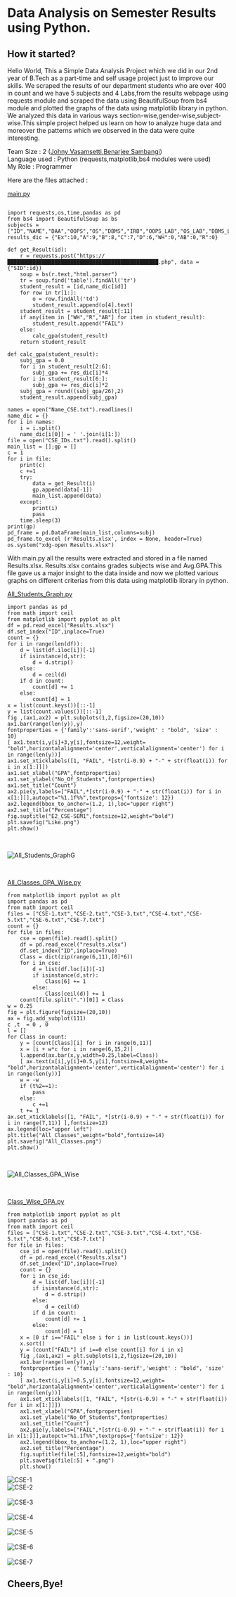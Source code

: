 # Data Analysis on Semester Results using Python.

## How it started?
Hello World,
This a Simple Data Analysis Project which we did in our 2nd year of B.Tech as a part-time and self usage project just to improve our skills.
We scraped the results of our department students who are over 400 in count and we have 5 subjects and 4 Labs,from the results webpage using requests module and scraped the data using BeautifulSoup from bs4 module and plotted the graphs of the data using matplotlib library in python. We analyzed this data in various ways section-wise,gender-wise,subject-wise.This simple project helped us learn on how to analyze huge data and moreover the patterns which we observed in the data were quite interesting.

Team Size : 2 (<a href="https://github.com/S0m3-th1ng">Johny Vasamsetti</a>,<a href="github.com/X0r_D3v1L">Benarjee Sambangi</a>)
<br>
Language used : Python (requests,matplotlib,bs4 modules were used)
<br>
My Role : Programmer

Here are the files attached :

<a href="scripts/main.py">main.py</a>

```python3

import requests,os,time,pandas as pd
from bs4 import BeautifulSoup as bs
subjects = ["ID","NAME","DAA","OOPS","OS","DBMS","IRB","OOPS_LAB","OS_LAB","DBMS_LAB","ENG_LAB","GPA"]
results_dic = {"Ex":10,"A":9,"B":8,"C":7,"D":6,"WH":0,"AB":0,"R":0}

def get_Result(id):
	r = requests.post("https://████████████████████████████████████████████████.php", data = {"SID":id})
	soup = bs(r.text,"html.parser")
	tr = soup.find('table').findAll('tr')
	student_result = [id,name_dic[id]]
	for row in tr[1:]:
		o = row.findAll('td')
		student_result.append(o[4].text)
	student_result = student_result[:11]
	if any(item in ["WH","R","AB"] for item in student_result):
		student_result.append("FAIL")
	else:
		calc_gpa(student_result)
	return student_result

def calc_gpa(student_result):
	subj_gpa = 0.0
	for i in student_result[2:6]:
		subj_gpa += res_dic[i]*4
	for i in student_result[6:]:
		subj_gpa += res_dic[i]*2
	subj_gpa = round((subj_gpa/26),2)
	student_result.append(subj_gpa)

names = open("Name_CSE.txt").readlines()
name_dic = {}
for i in names:
	i = i.split()
	name_dic[i[0]] = ' '.join(i[1:])
file = open("CSE_IDs.txt").read().split()
main_list = [];gp = []
c = 1
for i in file:
	print(c)
	c +=1
	try:
		data = get_Result(i)
		gp.append(data[-1])
		main_list.append(data)
	except:
		print(i)
		pass
	time.sleep(3)
print(gp)
pd_frame = pd.DataFrame(main_list,columns=subj)
pd_frame.to_excel (r'Results.xlsx', index = None, header=True)
os.system("xdg-open Results.xlsx")

```
With main.py all the results were extracted and stored in a file named Results.xlsx. Results.xlsx contains grades subjects wise and Avg.GPA.This file gave us a major insight to the data inside and now we plotted various graphs on different criterias from this data using matplotlib library in python.

<a href="scripts/All_Students_Graph.py">All_Students_Graph.py</a>

```python3
import pandas as pd
from math import ceil
from matplotlib import pyplot as plt
df = pd.read_excel("Results.xlsx")
df.set_index("ID",inplace=True)
count = {}
for i in range(len(df)):
	d = list(df.iloc[i])[-1]
	if isinstance(d,str):
		d = d.strip()
	else:
		d = ceil(d)
	if d in count:
		count[d] += 1
	else:
		count[d] = 1
x = list(count.keys())[::-1]
y = list(count.values())[::-1]
fig ,(ax1,ax2) = plt.subplots(1,2,figsize=(20,10))
ax1.bar(range(len(y)),y)
fontproperties = {'family':'sans-serif','weight' : "bold", 'size' : 10}
[ ax1.text(i,y[i]+3,y[i],fontsize=12,weight= "bold",horizontalalignment='center',verticalalignment='center') for i in range(len(y))]
ax1.set_xticklabels([1, "FAIL", *[str(i-0.9) + "-" + str(float(i)) for i in x[1:]]])
ax1.set_xlabel("GPA",fontproperties)
ax1.set_ylabel("No_Of_Students",fontproperties)
ax1.set_title("Count")
ax2.pie(y,labels=["FAIL",*[str(i-0.9) + "-" + str(float(i)) for i in x[1:]]],autopct="%1.1f%%",textprops={'fontsize': 12})
ax2.legend(bbox_to_anchor=(1.2, 1),loc="upper right")
ax2.set_title("Percentage")
fig.suptitle("E2_CSE-SEM1",fontsize=12,weight="bold")
plt.savefig("Like.png")
plt.show()
```
<br>

![All_Students_GraphG](https://github.com/S0m3-th1ng/Data-Analysis-on-Semester-Results/blob/master/Graphs/All_Students_Graph.png)

<br>

<a href="scripts/All_Classes_GPA_Wise.py">All_Classes_GPA_Wise.py</a>

```python3
from matplotlib import pyplot as plt
import pandas as pd
from math import ceil
files = ["CSE-1.txt","CSE-2.txt","CSE-3.txt","CSE-4.txt","CSE-5.txt","CSE-6.txt","CSE-7.txt"]
count = {}
for file in files:
	cse = open(file).read().split()
	df = pd.read_excel("results.xlsx")
	df.set_index("ID",inplace=True)
	Class = dict(zip(range(6,11),[0]*6))
	for i in cse:
		d = list(df.loc[i])[-1]
		if isinstance(d,str):
			Class[6] += 1
		else:
			Class[ceil(d)] += 1
	count[file.split(".")[0]] = Class
w = 0.25
fig = plt.figure(figsize=(20,10))
ax = fig.add_subplot(111)
c ,t  = 0 , 0
l = []
for Class in count:
	y = [count[Class][i] for i in range(6,11)]
	x = [i + w*c for i in range(6,15,2)]
	l.append(ax.bar(x,y,width=0.25,label=Class))
	[ ax.text(x[i],y[i]+0.5,y[i],fontsize=8,weight= "bold",horizontalalignment='center',verticalalignment='center') for i in range(len(y))]
	w = -w
	if (t%2==1):
		pass
	else:
		c +=1
	t += 1
ax.set_xticklabels([1, "FAIL", *[str(i-0.9) + "-" + str(float(i)) for i in range(7,11)] ],fontsize=12)
ax.legend(loc="upper left")
plt.title("All Classes",weight="bold",fontsize=14)
plt.savefig("All_Classes.png")
plt.show()
```
<br>

![All_Classes_GPA_Wise](https://github.com/S0m3-th1ng/Data-Analysis-on-Semester-Results/blob/master/Graphs/All_Classes_GPA_Wise.png)

<br>

<a href="https://github.com/S0m3-th1ng/Data-Analysis-on-Semester-Results/blob/master/scripts/Class_Wise_GPA.py">Class_Wise_GPA.py</a>

```python3
from matplotlib import pyplot as plt
import pandas as pd
from math import ceil
files = ["CSE-1.txt","CSE-2.txt","CSE-3.txt","CSE-4.txt","CSE-5.txt","CSE-6.txt","CSE-7.txt"]
for file in files:
	cse_id = open(file).read().split()
	df = pd.read_excel("Results.xlsx")
	df.set_index("ID",inplace=True)
	count = {}
	for i in cse_id:
		d = list(df.loc[i])[-1]
		if isinstance(d,str):
			d = d.strip()
		else:
			d = ceil(d)
		if d in count:
			count[d] += 1
		else:
			count[d] = 1
	x = [0 if i=="FAIL" else i for i in list(count.keys())]
	x.sort()
	y = [count["FAIL"] if i==0 else count[i] for i in x]
	fig ,(ax1,ax2) = plt.subplots(1,2,figsize=(20,10))
	ax1.bar(range(len(y)),y)
	fontproperties = {'family':'sans-serif','weight' : "bold", 'size' : 10}
	[ ax1.text(i,y[i]+0.5,y[i],fontsize=12,weight= "bold",horizontalalignment='center',verticalalignment='center') for i in range(len(y))]
	ax1.set_xticklabels([1, "FAIL", *[str(i-0.9) + "-" + str(float(i)) for i in x[1:]]])
	ax1.set_xlabel("GPA",fontproperties)
	ax1.set_ylabel("No_Of_Students",fontproperties)
	ax1.set_title("Count")
	ax2.pie(y,labels=["FAIL",*[str(i-0.9) + "-" + str(float(i)) for i in x[1:]]],autopct="%1.1f%%",textprops={'fontsize': 12})
	ax2.legend(bbox_to_anchor=(1.2, 1),loc="upper right")
	ax2.set_title("Percentage")
	fig.suptitle(file[:5],fontsize=12,weight="bold")
	plt.savefig(file[:5] + ".png")
	plt.show()
```
![CSE-1](https://github.com/S0m3-th1ng/Data-Analysis-on-Semester-Results/blob/master/Graphs/CSE-1.png)
<br>
![CSE-2](https://github.com/S0m3-th1ng/Data-Analysis-on-Semester-Results/blob/master/Graphs/CSE-2.png)
<br>
<br>
![CSE-3](https://github.com/S0m3-th1ng/Data-Analysis-on-Semester-Results/blob/master/Graphs/CSE-3.png)
<br>
<br>
![CSE-4](https://github.com/S0m3-th1ng/Data-Analysis-on-Semester-Results/blob/master/Graphs/CSE-4.png)
<br>
<br>
![CSE-5](https://github.com/S0m3-th1ng/Data-Analysis-on-Semester-Results/blob/master/Graphs/CSE-5.png)
<br>
<br>
![CSE-6](https://github.com/S0m3-th1ng/Data-Analysis-on-Semester-Results/blob/master/Graphs/CSE-6.png)
<br>
<br>
![CSE-7](https://github.com/S0m3-th1ng/Data-Analysis-on-Semester-Results/blob/master/Graphs/CSE-7.png)
<br>

## Cheers,Bye!



